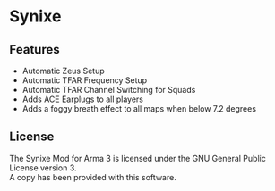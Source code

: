 # Synixe

## Features
* Automatic Zeus Setup
* Automatic TFAR Frequency Setup
* Automatic TFAR Channel Switching for Squads
* Adds ACE Earplugs to all players
* Adds a foggy breath effect to all maps when below 7.2 degrees

## License
The Synixe Mod for Arma 3 is licensed under the GNU General Public License version 3.  
A copy has been provided with this software.
